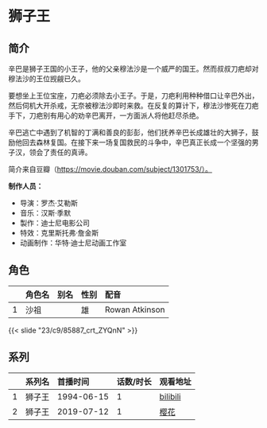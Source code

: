 # 狮子王


## 简介

辛巴是狮子王国的小王子，他的父亲穆法沙是一个威严的国王。然而叔叔刀疤却对穆法沙的王位觊觎已久。

要想坐上王位宝座，刀疤必须除去小王子。于是，刀疤利用种种借口让辛巴外出，然后伺机大开杀戒，无奈被穆法沙即时来救。在反复的算计下，穆法沙惨死在刀疤手下，刀疤别有用心的劝辛巴离开，一方面派人将他赶尽杀绝。

辛巴逃亡中遇到了机智的丁满和善良的彭彭，他们抚养辛巴长成雄壮的大狮子，鼓励他回去森林复国。在接下来一场复国救民的斗争中，辛巴真正长成一个坚强的男子汉，领会了责任的真谛。

简介来自豆瓣（https://movie.douban.com/subject/1301753/）。

**制作人员：**
- 导演：罗杰·艾勒斯
- 音乐：汉斯·季默
- 製作：迪士尼电影公司
- 特效：克里斯托弗·詹金斯
- 动画制作：华特·迪士尼动画工作室

## 角色

|     |   角色名   |   别名  | 性别 |  配音  |
|:--- |:------  |:----      |:---  |:--   |
| 1 | 沙祖 |  | 雄 | Rowan Atkinson |

{{< slide "23/c9/85887_crt_ZYQnN" >}}

## 系列

|     |   系列名   |   首播时间  | 话数/时长  | 观看地址 |
|:---  |:------    |:----      |:---       |:---  |
| 1 | 狮子王 | 1994-06-15 | 1 | [bilibili](https://www.bilibili.com/video/BV1Q84y147HR)  |
| 2 | 狮子王 | 2019-07-12 | 1 | [樱花](https://www.cykz.net/vodplay/shiziwangzhenshiban-1-1/)  |



